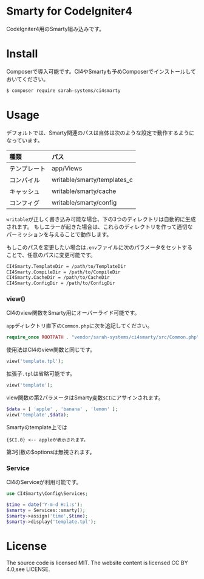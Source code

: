 # Smarty for CodeIgniter4

CodeIgniter4用のSmarty組み込みです。

# Install

Composerで導入可能です。CI4やSmartyも予めComposerでインストールしておいてください。

```bash
$ composer require sarah-systems/ci4smarty
```

# Usage

デフォルトでは、Smarty関連のパスは自体は次のような設定で動作するようになっています。

| 種類         | パス                        |
|:-------------|:----------------------------|
| テンプレート | app/Views                   |
| コンパイル   | writable/smarty/templates_c |
| キャッシュ   | writable/smarty/cache       |
| コンフィグ   | writable/smarty/config      |

`writable`が正しく書き込み可能な場合、下の3つのディレクトリは自動的に生成されます。
もしエラーが起きた場合は、これらのディレクトリを作って適切なパーミッションを与えることで動作します。

もしこのパスを変更したい場合は`.env`ファイルに次のパラメータをセットすることで、任意のパスに変更可能です。

```bash
CI4Smarty.TemplateDir = /path/to/TemplateDir
CI4Smarty.CompileDir = /path/to/CompileDir
CI4Smarty.CacheDir = /path/to/CacheDir
CI4Smarty.ConfigDir = /path/to/ConfigDir
```


### view()
CI4のview関数をSmarty用にオーバーライド可能です。

`app`ディレクトリ直下の`Common.php`に次を追記してください。

```php
require_once ROOTPATH . "vendor/sarah-systems/ci4smarty/src/Common.php";
```

使用法はCI4のview関数と同じです。

```php
view('template.tpl');
```

拡張子`.tpl`は省略可能です。

```php
view('template');
```

view関数の第2パラメータはSmarty変数`$CI`にアサインされます。

```php
$data = [ 'apple' , 'banana' , 'lemon' ];
view('template',$data);
```

Smartyのtemplate上では
```smarty
{$CI.0} <-- appleが表示されます。
```

第3引数の$optionsは無視されます。

### Service

CI4のServiceが利用可能です。

```php
use CI4Smarty\Config\Services;

$time = date('Y-m-d H:i:s');
$smarty = Services::smarty();
$smarty->assign('time',$time);
$smarty->display('template.tpl');
```

# License
The source code is licensed MIT. The website content is licensed CC BY 4.0,see LICENSE.